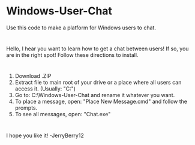 # Windows-User-Chat
Use this code to make a platform for Windows users to chat.
#
Hello, I hear you want to learn how to get a chat between users! If so, you are in the right spot! Follow these directions to install.
#
1. Download .ZIP
2. Extract file to main root of your drive or a place where all users can access it. (Usually: "C:\")
3. Go to: C:\Windows-User-Chat and rename it whatever you want.
4. To place a message, open: "Place New Message.cmd" and follow the prompts.
5. To see all messages, open: "Chat.exe"
#
I hope you like it!
-JerryBerry12
